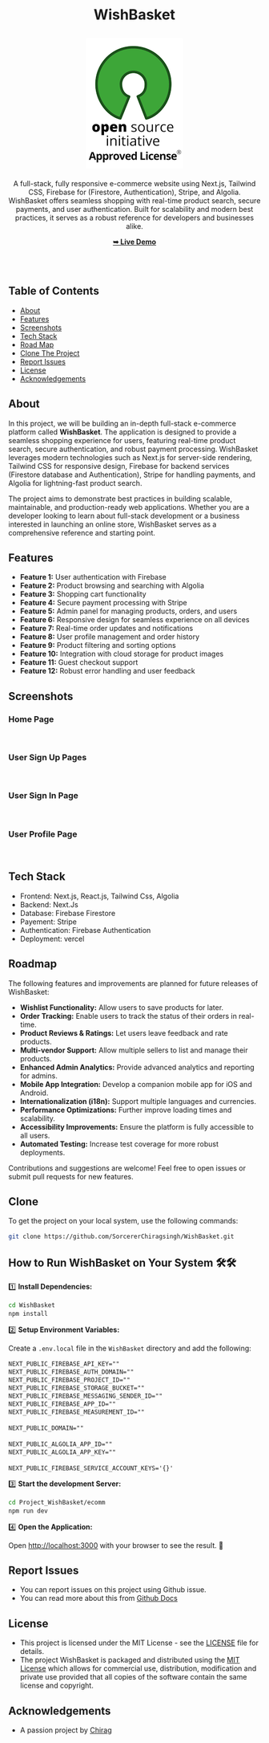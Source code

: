 <h1 align="center">WishBasket</h1>

<div align="center">

<h2 align="center">
  <a href="LICENSE">
    <img src="https://github.com/SorcererChiragsingh/WishBasket/blob/main/Images/MIT%20License.png" alt="MIT License" />
  </a>
</h2>

<p> 
A full-stack, fully responsive e-commerce website using Next.js, Tailwind CSS, Firebase for (Firestore, Authentication), Stripe, and Algolia.  
WishBasket offers seamless shopping with real-time product search, secure payments, and user authentication.  
Built for scalability and modern best practices, it serves as a robust reference for developers and businesses alike.
</p>

<a href="" target="_blank"><strong>➥ Live Demo</strong></a>

</div> <br/><br/>

## Table of Contents

- [About](#about)
- [Features](#features)
- [Screenshots](#screenshots)
- [Tech Stack](#tech-stack)
- [Road Map](#roadmap)
- [Clone The Project](#clone)
- [Report Issues](#report-issues)
- [License](#license)
- [Acknowledgements](#acknowledgements)

## About

In this project, we will be building an in-depth full-stack e-commerce platform called **WishBasket**. The application is designed to provide a seamless shopping experience for users, featuring real-time product search, secure authentication, and robust payment processing. WishBasket leverages modern technologies such as Next.js for server-side rendering, Tailwind CSS for responsive design, Firebase for backend services (Firestore database and Authentication), Stripe for handling payments, and Algolia for lightning-fast product search.

The project aims to demonstrate best practices in building scalable, maintainable, and production-ready web applications. Whether you are a developer looking to learn about full-stack development or a business interested in launching an online store, WishBasket serves as a comprehensive reference and starting point.


## Features

- **Feature 1:** User authentication with Firebase
- **Feature 2:** Product browsing and searching with Algolia
- **Feature 3:** Shopping cart functionality
- **Feature 4:** Secure payment processing with Stripe
- **Feature 5:** Admin panel for managing products, orders, and users
- **Feature 6:** Responsive design for seamless experience on all devices
- **Feature 7:** Real-time order updates and notifications
- **Feature 8:** User profile management and order history
- **Feature 9:** Product filtering and sorting options
- **Feature 10:** Integration with cloud storage for product images
- **Feature 11:** Guest checkout support
- **Feature 12:** Robust error handling and user feedback

## Screenshots

### Home Page
![]()

### User Sign Up Pages
![]()

### User Sign In Page
![]()

### User Profile Page
![]()



## Tech Stack

- Frontend: Next.js, React.js, Tailwind Css, Algolia  
- Backend: Next.Js
- Database: Firebase Firestore
- Payement: Stripe
- Authentication: Firebase Authentication
- Deployment: vercel


## Roadmap

The following features and improvements are planned for future releases of WishBasket:

- **Wishlist Functionality:** Allow users to save products for later.
- **Order Tracking:** Enable users to track the status of their orders in real-time.
- **Product Reviews & Ratings:** Let users leave feedback and rate products.
- **Multi-vendor Support:** Allow multiple sellers to list and manage their products.
- **Enhanced Admin Analytics:** Provide advanced analytics and reporting for admins.
- **Mobile App Integration:** Develop a companion mobile app for iOS and Android.
- **Internationalization (i18n):** Support multiple languages and currencies.
- **Performance Optimizations:** Further improve loading times and scalability.
- **Accessibility Improvements:** Ensure the platform is fully accessible to all users.
- **Automated Testing:** Increase test coverage for more robust deployments.

Contributions and suggestions are welcome! Feel free to open issues or submit pull requests for new features.

## Clone

To get the project on your local system, use the following commands:

```bash
git clone https://github.com/SorcererChiragsingh/WishBasket.git
```

## How to Run WishBasket on Your System 🛠🛠

1️⃣ **Install Dependencies:**

```bash
cd WishBasket
npm install
```

2️⃣ **Setup Environment Variables:**

Create a `.env.local` file in the `WishBasket` directory and add the following:

```env
NEXT_PUBLIC_FIREBASE_API_KEY=""
NEXT_PUBLIC_FIREBASE_AUTH_DOMAIN=""
NEXT_PUBLIC_FIREBASE_PROJECT_ID=""
NEXT_PUBLIC_FIREBASE_STORAGE_BUCKET=""
NEXT_PUBLIC_FIREBASE_MESSAGING_SENDER_ID=""
NEXT_PUBLIC_FIREBASE_APP_ID=""
NEXT_PUBLIC_FIREBASE_MEASUREMENT_ID=""
   
NEXT_PUBLIC_DOMAIN=""
   
NEXT_PUBLIC_ALGOLIA_APP_ID=""
NEXT_PUBLIC_ALGOLIA_APP_KEY=""
   
NEXT_PUBLIC_FIREBASE_SERVICE_ACCOUNT_KEYS='{}'
``` 


<!-- Create a `.env` file in the `client` directory and add the following:

```env
PORT=3000
VITE_API_BASE_URL=""
VITE_FIREBASE_API=""
``` -->

3️⃣ **Start the development Server:**

```bash
cd Project_WishBasket/ecomm
npm run dev
```

<!-- 4️⃣ **Start the Frontend Server:**5️⃣

```bash
cd ../frontend
npm run dev
``` -->

4️⃣ **Open the Application:**

Open [http://localhost:3000](http://localhost:3000) with your browser to see the result. 🚀


 ## Report Issues
- You can report issues on this project using Github issue.
- You can read more about this from [Github Docs](https://docs.github.com/en/issues/tracking-your-work-with-issues/creating-an-issue)

## License

- This project is licensed under the MIT License - see the [LICENSE](https://github.com/SorcererChiragsingh/WishBasket?tab=MIT-1-ov-file) file for details.
- The project WishBasket is packaged and distributed using the [MIT License](https://choosealicense.com/licenses/mit/) which allows for commercial use, distribution, modification and private use provided that all copies of the software contain the same license and copyright.

## Acknowledgements

- A passion project by [Chirag](www.linkedin.com/in/chirag-singh-148993279)
